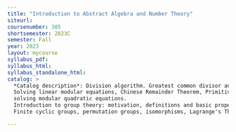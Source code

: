 ```yaml
---
title: "Introduction to Abstract Algebra and Number Theory"
siteurl:
coursenumber: 305
shortsemester: 2023C
semester: Fall
year: 2023
layout: mycourse
syllabus_pdf:
syllabus_html:
syllabus_standalone_html:
catalog: >
  *Catalog description*: Division algorithm. Greatest common divisor and Euclidean algorithm.
  Solving linear modular equations, Chinese Remainder Theorem, Primitive roots,
  solving modular quadratic equations.
  Introduction to group theory: motivation, definitions and basic properties.
  Finite cyclic groups, permutation groups, isomorphisms, Lagrange's Theorem.

---
```

